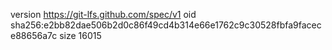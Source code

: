version https://git-lfs.github.com/spec/v1
oid sha256:e2bb82dae506b2d0c86f49cd4b314e66e1762c9c30528fbfa9facece88656a7c
size 16015
